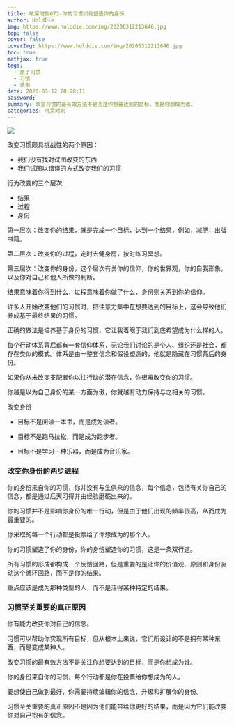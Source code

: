 ```yaml
---
title: 吼呆时刻073-你的习惯如何塑造你的身份
author: HoldDie
img: https://www.holddie.com/img/20200312213646.jpg
top: false
cover: false
coverImg: https://www.holddie.com/img/20200312213646.jpg
toc: true
mathjax: true
tags:
  - 原子习惯
  - 习惯
  - 读书
date: 2020-03-12 20:28:11
password:
summary: 改变习惯的最有效方法不是关注你想要达到的目标，而是你想成为谁。
categories: 吼呆时刻
---
```




![](https://www.holddie.com/img/20200312213646.jpg)



改变习惯颇具挑战性的两个原因：

- 我们没有找对试图改变的东西
- 我们试图以错误的方式改变我们的习惯



行为改变的三个层次

- 结果
- 过程
- 身份



第一层次：改变你的结果，就是完成一个目标，达到一个结果，例如，减肥，出版书籍。

第二层次：改变你的过程，定时去健身房，按时练习冥想。

第三层次：改变你的身份，这个层次有关你的信仰，你的世界观，你的自我形象，以及你对自己和他人所做的判断。



结果意味着你得到什么，过程意味着你做了什么，身份则关系到你的信仰。

许多人开始改变他们的习惯时，把注意力集中在想要达到的目标上，这会导致他们养成基于最终结果的习惯。

正确的做法是培养基于身份的习惯，它让我着眼于我们到底希望成为什么样的人。

每个行动体系背后都有一套信仰体系，无论我们讨论的是个人、组织还是社会，都存在类似的模式。体系是由一整套信念和假设塑造的，他就是隐藏在习惯背后的身份。

如果你从未改变支配者你以往行动的潜在信念，你很难改变你的习惯。

你越是以为自己身份的某一方面为傲，你就越有动力保持与之相关的习惯。



改变身份

- 目标不是阅读一本书，而是成为读者。

- 目标不是跑马拉松，而是成为跑步者。

- 目标不是学习一种乐器，而是成为音乐家。



### 改变你身份的两步进程

你的身份来自你的习惯，你并没有与生俱来的信念，每个信念，包括有关你自己的信念，都是通过后天习得并由经验磨砺出来的。

你的习惯并不是影响你身份的唯一行动，但是由于他们出现的频率很高，从而成为最重要的。

你采取的每一个行动都是投票给了你想成为的那个人。

你的习惯塑造了你的身份，你的身份塑造你的习惯，这是一条双行道。

所有习惯的形成都构成一个反馈回路，但是重要的是让你的价值观、原则和身份驱动这个循环回路，而不是你的结果。

重点应该是成为那种类型的人，而不是活得某种特定的结果。

### 习惯至关重要的真正原因

你有能力改变你对自己的信念。

习惯可以帮助你实现所有目标，但从根本上来说，它们所设计的不是拥有某种东西，而是变成某种人。

改变习惯的最有效方法不是关注你想要达到的目标，而是你想成为谁。

你的身份来自你的习惯，每个行动都是你在投票给你想成为的人。

要想使自己做到最好，你需要持续编辑你的信念，升级和扩展你的身份。

习惯至关重要的真正原因不是因为他们能带给你更好的结果，而是因为它们能改变你对自己抱有的信念。

